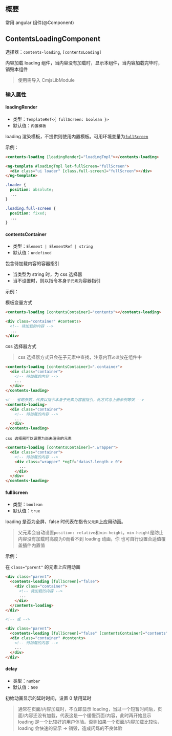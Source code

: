 ## 概要

常用 angular 组件(@Component)

## ContentsLoadingComponent

选择器：`contents-loading`, `[contentsLoading]`

内容加载 loading 组件，当内容没有加载时，显示本组件，当内容加载完毕时，销毁本组件

> 使用需导入 CmjsLibModule

### 输入属性

#### loadingRender

- 类型：`TemplateRef<{ fullScreen: boolean }>`
- 默认值：`内置模板`

loading 渲染模板，不提供则使用内置模板。可用环境变量为[`fullScreen`](#fullScreen)

示例：

``` html
<contents-loading [loadingRender]="loadingTmpl"></contents-loading>

<ng-template #loadingTmpl let-fullScreen="fullScreen">
  <div class="ui loader" [class.full-screen]="fullScreen"></div>
</ng-template>
```

``` css
.loader {
  position: absolute;
  ...
}

.loading.full-screen {
  position: fixed;
  ...
}
```

#### contentsContainer

- 类型：`Element | ElementRef | string`
- 默认值：`undefined`

包含待加载内容的容器指引

- 当类型为 string 时，为 css 选择器
- 当不设置时，则以指令本身`子元素`为容器指引

示例：

模板变量方式

``` html
<contents-loading [contentsContainer]="contents"></contents-loading>

<div class="container" #contents>
  <!-- 待加载的内容 -->
  ...
</div>
```

css 选择器方式

> css 选择器方式只会在子元素中查找，注意内容`必须`放在组件中

``` html
<contents-loading [contentsContainer]=".container">
  <div class="container">
    <!-- 待加载的内容 -->
    ...
  </div>
</contents-loading>

<!-- 省略参数，代表以指令本身子元素为容器指引，此方式与上面示例等效 -->
<contents-loading>
  <div class="container">
    <!-- 待加载的内容 -->
    ...
  </div>
</contents-loading>
```

`css 选择器可以设置为尚未渲染的元素`

``` html
<contents-loading [contentsContainer]=".wrapper">
  <div class="container">
    <!-- 待加载的内容 -->
    <div class="wrapper" *ngIf="datas?.length > 0">
      ...
    </div>
  </div>
</contents-loading>
```

#### fullScreen

- 类型：`boolean`
- 默认值：`true`

loading 是否为全屏，false 时代表在指令`父元素`上应用动画。

> 父元素会自动设置`position: relative`和`min-height`。`min-height`是防止内容没有加载时高度为0而看不到 loading 动画，你
> 也可自行设置合适值覆盖插件内置值

示例：

在 `class="parent"` 的元素上应用动画

``` html
<div class="parent">
  <contents-loading [fullScreen]="false">
    <div class="container">
      <!-- 待加载的内容 -->
      ...
    </div>
  </contents-loading>
</div>

<!-- 或 -->

<div class="parent">
  <contents-loading [fullScreen]="false" [contentsContainer]="contents"></contents-loading>
  <div class="container" #contents>
    <!-- 待加载的内容 -->
    ...
  </div>
</div>
```

#### delay

- 类型：`number`
- 默认值：`500`

初始动画显示的延时时间，设置 0 禁用延时

> 通常在页面/内容加载时，不立即显示 loading，当过一个短暂时间后，页面/内容还没有加载，代表这是一个缓慢页面/内容，此时再开始显示
> loading 是一个比较好的用户体验。否则如果一个页面/内容加载比较快，loading 会快速的显示 -> 销毁，造成闪烁的不良体验